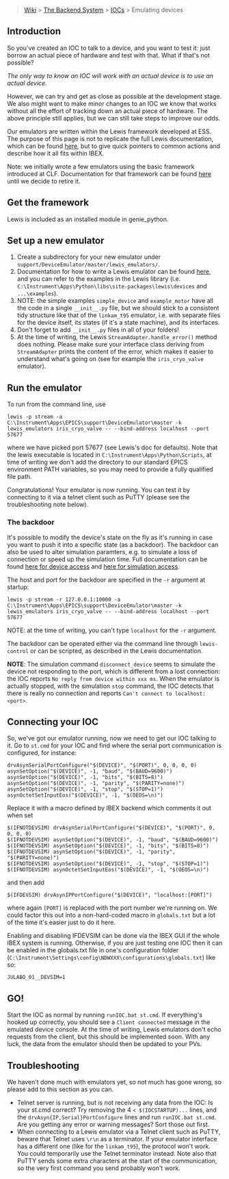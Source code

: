 > [Wiki](Home) > [The Backend System](The-Backend-System) > [IOCs](IOCs) > Emulating devices

## Introduction

So you've created an IOC to talk to a device, and you want to test it: just borrow an actual piece of hardware and test with that. What if that's not possible? 

*The only way to know an IOC will work with an actual device is to use an actual device.*

However, we can try and get as close as possible at the development stage. We also might want to make minor changes to an IOC we know that works without all the effort of tracking down an actual piece of hardware. The above principle still applies, but we can still take steps to improve our odds.

Our emulators are written within the Lewis framework developed at ESS. The purpose of this page is not to replicate the full Lewis documentation, which can be found [here](http://lewis.readthedocs.io/en/latest/), but to give quick pointers to common actions and describe how it all fits within IBEX.

Note: we initially wrote a few emulators using the basic framework introduced at CLF. Documentation for that framework can be found [here](CLF-Emulators-Framework) until we decide to retire it.

## Get the framework

Lewis is included as an installed module in genie_python.

## Set up a new emulator

1. Create a subdirectory for your new emulator under `support/DeviceEmulator/master/lewis_emulators/`.
1. Documentation for how to write a Lewis emulator can be found [here](http://lewis.readthedocs.io/en/latest/developer_guide/contributing.html), and you can refer to the examples in the Lewis library (i.e. `C:\Instrument\Apps\Python\libs\site-packages\lewis\devices` and `...\examples`).
1. NOTE: the simple examples `simple_device` and `example_motor` have all the code in a single `__init__.py` file, but we should stick to a consistent tidy structure like that of the `linkam_t95` emulator, i.e. with separate files for the device itself, its states (if it's a state machine), and its interfaces.
1. Don't forget to add `__init__.py` files in all of your folders!
1. At the time of writing, the Lewis `StreamAdapter.handle_error()` method does nothing. Please make sure your interface class deriving from `StreamAdapter` prints the content of the error, which makes it easier to understand what's going on (see for example the `iris_cryo_valve` emulator).

## Run the emulator

To run from the command line, use

```
lewis -p stream -a C:\Instrument\Apps\EPICS\support\DeviceEmulator\master -k lewis_emulators iris_cryo_valve -- --bind-address localhost --port 57677
```

where we have picked port 57677 (see Lewis's doc for defaults). Note that the lewis executable is located in `C:\Instrument\Apps\Python\Scripts`, at time of writing we don't add the directory to our standard EPICS environment PATH variables, so you may need to provide a fully qualified file path.

Congratulations! Your emulator is now running. You can test it by connecting to it via a telnet client such as PuTTY (please see the troubleshooting note below).

### The backdoor

It's possible to modify the device's state on the fly as it's running in case you want to push it into a specific state (as a backdoor). The backdoor can also be used to alter simulation paramters, e.g. to simulate a loss of connection or speed up the simulation time. Full documentation can be found [here for device access](http://lewis.readthedocs.io/en/latest/user_guide/remote_access_devices.html) and [here for simulation access](http://lewis.readthedocs.io/en/latest/user_guide/remote_access_simulation.html).

The host and port for the backdoor are specified in the `-r` argument at startup:

```
lewis -p stream -r 127.0.0.1:10000 -a C:\Instrument\Apps\EPICS\support\DeviceEmulator\master -k lewis_emulators iris_cryo_valve -- --bind-address localhost --port 57677
```

NOTE: at the time of writing, you can't type `localhost` for the `-r` argument.

The backdoor can be operated either via the command line through `lewis-control` or can be scripted, as described in the Lewis documentation.

**NOTE**: The simulation command `disconnect_device` seems to simulate the device not responding to the port, which is different from a lost connection: the IOC reports `No reply from device within xxx ms`. When the emulator is actually stopped, with the simulation `stop` command, the IOC detects that there is really no connection and reports `Can't connect to localhost:<port>`.

## Connecting your IOC

So, we've got our emulator running, now we need to get our IOC talking to it. Go to `st.cmd` for your IOC and find where the serial port communication is configured, for instance:

```
drvAsynSerialPortConfigure("$(DEVICE)", "$(PORT)", 0, 0, 0, 0)
asynSetOption("$(DEVICE)", -1, "baud", "$(BAUD=9600)")
asynSetOption("$(DEVICE)", -1, "bits", "$(BITS=8)")
asynSetOption("$(DEVICE)", -1, "parity", "$(PARITY=none)")
asynSetOption("$(DEVICE)", -1, "stop", "$(STOP=1)")
asynOctetSetInputEos("$(DEVICE)", -1, "$(OEOS=\n)")
```

Replace it with a macro defined by IBEX backend which comments it out when set

```
$(IFNOTDEVSIM) drvAsynSerialPortConfigure("$(DEVICE)", "$(PORT)", 0, 0, 0, 0)
$(IFNOTDEVSIM) asynSetOption("$(DEVICE)", -1, "baud", "$(BAUD=9600)")
$(IFNOTDEVSIM) asynSetOption("$(DEVICE)", -1, "bits", "$(BITS=8)")
$(IFNOTDEVSIM) asynSetOption("$(DEVICE)", -1, "parity", "$(PARITY=none)")
$(IFNOTDEVSIM) asynSetOption("$(DEVICE)", -1, "stop", "$(STOP=1)")
$(IFNOTDEVSIM) asynOctetSetInputEos("$(DEVICE)", -1, "$(OEOS=\n)")
```

and then add

```
$(IFDEVSIM) drvAsynIPPortConfigure("$(DEVICE)", "localhost:[PORT]")
```

where again `[PORT]` is replaced with the port number we're running on. We could factor this out into a non-hard-coded macro in `globals.txt` but a lot of the time it's easier just to do it here.

Enabling and disabling IFDEVSIM can be done via the IBEX GUI if the whole IBEX system is running. Otherwise, if you are just testing one IOC then it can be enabled in the globals.txt file in one's configuration folder (`C:\Instrument\Settings\config\NDWXXX\configurations\globals.txt`) like so:

```
JULABO_01__DEVSIM=1
```

## GO!

Start the IOC as normal by running `runIOC.bat st.cmd`. If everything's hooked up correctly, you should see a `Client connected` message in the emulated device console. At the time of writing, Lewis emulators don't echo requests from the client, but this should be implemented soon. With any luck, the data from the emulator should then be updated to your PVs.

## Troubleshooting

We haven't done much with emulators yet, so not much has gone wrong, so please add to this section as you can.

* Telnet server is running, but is not receiving any data from the IOC: Is your st.cmd correct? Try removing the 4 `< $(IOCSTARTUP)...` lines, and the `drvAsyn{IP,Serial}PortConfigure` lines and run `runIOC.bat st.cmd`. Are you getting any error or warning messages? Sort those out first.
* When connecting to a Lewis emulator via a Telnet client such as PuTTY, beware that Telnet uses `\r\n` as a terminator. If your emulator interface has a different one (like for the `linkam_t95`), the protocol won't work. You could temporarily use the Telnet terminator instead. Note also that PuTTY sends some extra characters at the start of the communication, so the very first command you send probably won't work.